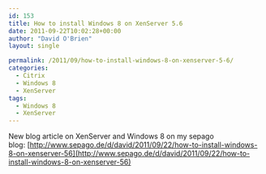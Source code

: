 ```yaml
---
id: 153
title: How to install Windows 8 on XenServer 5.6
date: 2011-09-22T10:02:28+00:00
author: "David O'Brien"
layout: single

permalink: /2011/09/how-to-install-windows-8-on-xenserver-5-6/
categories:
  - Citrix
  - Windows 8
  - XenServer
tags:
  - Windows 8
  - XenServer
---
```

New blog article on XenServer and Windows 8 on my sepago blog: [http://www.sepago.de/d/david/2011/09/22/how-to-install-windows-8-on-xenserver-56](http://www.sepago.de/d/david/2011/09/22/how-to-install-windows-8-on-xenserver-56)


